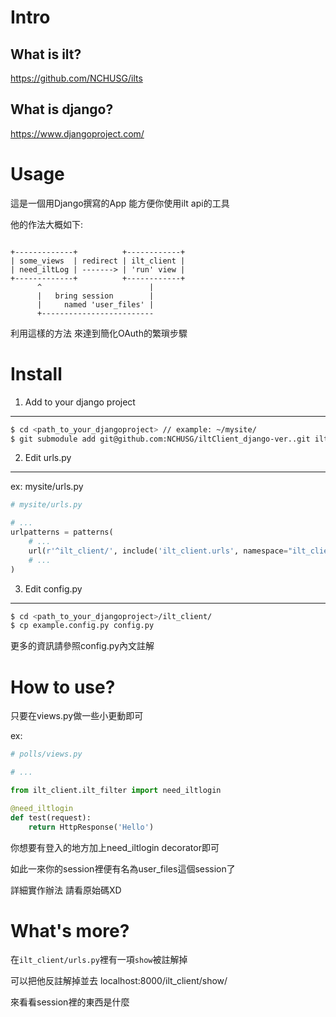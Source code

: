 Intro
===
What is ilt?
---
https://github.com/NCHUSG/ilts

What is django?
---
https://www.djangoproject.com/

Usage
===
這是一個用Django撰寫的App 能方便你使用ilt api的工具

他的作法大概如下:

```

+-------------+          +------------+
| some_views  | redirect | ilt_client |
| need_iltLog | -------> | 'run' view |
+-------------+          +------------+
      ^                        |
      |   bring session        |
      |     named 'user_files' |
      +-------------------------

```

利用這樣的方法 來達到簡化OAuth的繁瑣步驟

Install
===
1. Add  to your django project
---

```bash
$ cd <path_to_your_djangoproject> // example: ~/mysite/
$ git submodule add git@github.com:NCHUSG/iltClient_django-ver..git ilt_client
```

2. Edit urls.py
---
ex: mysite/urls.py

```py
# mysite/urls.py

# ...
urlpatterns = patterns(
	# ...
	url(r'^ilt_client/', include('ilt_client.urls', namespace="ilt_client")),
	# ...
)

```

3. Edit config.py
---

```bash
$ cd <path_to_your_djangoproject>/ilt_client/
$ cp example.config.py config.py
```

更多的資訊請參照config.py內文註解

How to use?
===
只要在views.py做一些小更動即可

ex:

```py
# polls/views.py

# ...

from ilt_client.ilt_filter import need_iltlogin

@need_iltlogin
def test(request):
    return HttpResponse('Hello')


```

你想要有登入的地方加上need_iltlogin decorator即可

如此一來你的session裡便有名為user_files這個session了

詳細實作辦法 請看原始碼XD

What's more?
===

在`ilt_client/urls.py`裡有一項`show`被註解掉

可以把他反註解掉並去 localhost:8000/ilt_client/show/

來看看session裡的東西是什麼